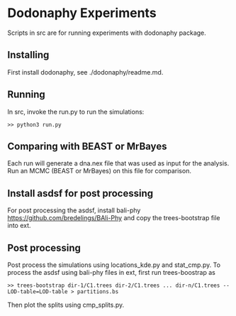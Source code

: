 # Dodonaphy Experiments

Scripts in src are for running experiments with dodonaphy package.

## Installing

First install dodonaphy, see ./dodonaphy/readme.md.

## Running

In src, invoke the run.py to run the simulations:

    >> python3 run.py

## Comparing with BEAST or MrBayes
Each run will generate a dna.nex file that was used as input for the analysis.
Run an MCMC (BEAST or MrBayes) on this file for comparison.

## Install asdsf for post processing

For post processing the asdsf, install bali-phy https://github.com/bredelings/BAli-Phy
and copy the trees-bootstrap file into ext.

## Post processing

Post process the simulations using locations_kde.py and stat_cmp.py.
To process the asdsf using bali-phy files in ext, first run trees-boostrap as

    >> trees-bootstrap dir-1/C1.trees dir-2/C1.trees ... dir-n/C1.trees --LOD-table=LOD-table > partitions.bs 

Then plot the splits using cmp_splits.py.
